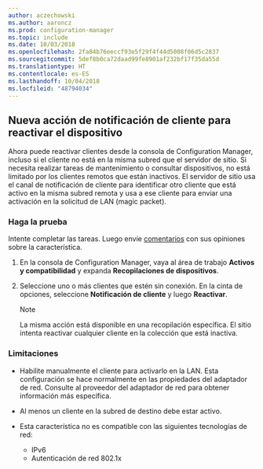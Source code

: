 ```yaml
---
author: aczechowski
ms.author: aaroncz
ms.prod: configuration-manager
ms.topic: include
ms.date: 10/03/2018
ms.openlocfilehash: 2fa84b76eeccf93e5f29f4f44d5008f06d5c2837
ms.sourcegitcommit: 5def8b0ca72daad99fe8901af232bf17f35da55d
ms.translationtype: HT
ms.contentlocale: es-ES
ms.lasthandoff: 10/04/2018
ms.locfileid: "48794034"
---
```

## <a name="bkmk_wakeup"></a> Nueva acción de notificación de cliente para reactivar el dispositivo
<!--1317364-->

Ahora puede reactivar clientes desde la consola de Configuration Manager, incluso si el cliente no está en la misma subred que el servidor de sitio. Si necesita realizar tareas de mantenimiento o consultar dispositivos, no está limitado por los clientes remotos que están inactivos. El servidor de sitio usa el canal de notificación de cliente para identificar otro cliente que está activo en la misma subred remota y usa a ese cliente para enviar una activación en la solicitud de LAN (magic packet).


### <a name="try-it-out"></a>Haga la prueba

Intente completar las tareas. Luego envíe [comentarios](/sccm/core/understand/find-help#product-feedback) con sus opiniones sobre la característica.

1. En la consola de Configuration Manager, vaya al área de trabajo **Activos y compatibilidad** y expanda **Recopilaciones de dispositivos**.  

2. Seleccione uno o más clientes que estén sin conexión. En la cinta de opciones, seleccione **Notificación de cliente** y luego **Reactivar**.  

    > [!Note]  
    > La misma acción está disponible en una recopilación específica. El sitio intenta reactivar cualquier cliente en la colección que está inactiva.  


### <a name="limitations"></a>Limitaciones

- Habilite manualmente el cliente para activarlo en la LAN. Esta configuración se hace normalmente en las propiedades del adaptador de red. Consulte al proveedor del adaptador de red para obtener información más específica.  

- Al menos un cliente en la subred de destino debe estar activo. 

- Esta característica no es compatible con las siguientes tecnologías de red:  
    - IPv6
    - Autenticación de red 802.1x 


